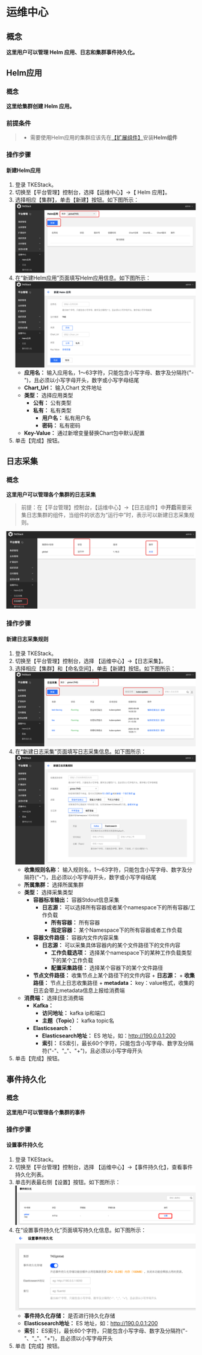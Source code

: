 # 运维中心
## 概念
**这里用户可以管理 Helm 应用、日志和集群事件持久化。**

## Helm应用
### 概念
**这里给集群创建 Helm 应用。**

### 前提条件

>- 需要使用Helm应用的集群应该先在[【扩展组件】](extender.md)安装**Helm组件**

### 操作步骤
#### 新建Helm应用
  1. 登录 TKEStack。
  2. 切换至【平台管理】控制台，选择【运维中心】->【 Helm 应用】。
  3. 选择相应【集群】，单击【新建】按钮。如下图所示：
      ![新建Helm按钮](../../../../images/新建Helm按钮.png)
  4. 在“新建Helm应用”页面填写Helm应用信息。如下图所示：
      ![新建Helm应用](../../../../images/新建Helm应用.png)
     + **应用名：** 输入应用名，1～63字符，只能包含小写字母、数字及分隔符("-")，且必须以小写字母开头，数字或小写字母结尾
     + **Chart_Url：** 输入Chart 文件地址
     + **类型：** 选择应用类型
       + **公有：** 公有类型
       + **私有：** 私有类型
         + **用户名：** 私有用户名
         + **密码：** 私有密码
     + **Key-Value：** 通过新增变量替换Chart包中默认配置
  5. 单击【完成】按钮。


## 日志采集
### 概念
**这里用户可以管理各个集群的日志采集**

> 前提：在【平台管理】控制台，【运维中心】->【日志组件】中**开启**需要采集日志集群的组件，当组件的状态为“运行中”时，表示可以新建日志采集规则。

![打开日志采集组件](../../../../images/打开日志采集组件.png)

### 操作步骤
#### 新建日志采集规则
  1. 登录 TKEStack。
  2. 切换至【平台管理】控制台，选择 【运维中心】->【日志采集】。
  3. 选择相应【集群】和【命名空间】，单击【新建】按钮。如下图所示：
      ![新建日志采集按钮](../../../../images/新建日志采集按钮.png)
  4. 在“新建日志采集”页面填写日志采集信息。如下图所示：
      ![新建日志采集](../../../../images/新建日志采集.png)
     + **收集规则名称：** 输入规则名，1～63字符，只能包含小写字母、数字及分隔符("-")，且必须以小写字母开头，数字或小写字母结尾
     + **所属集群：** 选择所属集群
     + **类型：** 选择采集类型
       + **容器标准输出：** 容器Stdout信息采集
         + **日志源：** 可以选择所有容器或者某个namespace下的所有容器/工作负载
           + **所有容器：** 所有容器
           + **指定容器：** 某个Namespace下的所有容器或者工作负载
       + **容器文件路径：** 容器内文件内容采集
         + **日志源：** 可以采集具体容器内的某个文件路径下的文件内容
           + **工作负载选项：** 选择某个namespace下的某种工作负载类型下的某个工作负载
           + **配置采集路径：** 选择某个容器下的某个文件路径
       + **节点文件路径：**  收集节点上某个路径下的文件内容
             + **日志源：** 
               + **收集路径：** 节点上日志收集路径
               + **metadata：** key：value格式，收集的日志会带上metadata信息上报给消费端
     + **消费端：** 选择日志消费端
       + **Kafka：** 
         + **访问地址：** kafka ip和端口
         + **主题（Topic）：** kafka topic名
       + **Elasticsearch：** 
         + **Elasticsearch地址：** ES 地址，如：http://190.0.0.1:200
         + **索引：** ES索引，最长60个字符，只能包含小写字母、数字及分隔符("-"、"_"、"+")，且必须以小写字母开头
  5. 单击【完成】按钮。

## 事件持久化
### 概念
**这里用户可以管理各个集群的事件**
### 操作步骤
#### 设置事件持久化
  1. 登录 TKEStack。
  2. 切换至【平台管理】控制台，选择 【运维中心】->【事件持久化】，查看事件持久化列表。
  3. 单击列表最右侧【设置】按钮。如下图所示：
      ![事件持久化设置](../../../../images/事件持久化设置.png)
  4. 在“设置事件持久化”页面填写持久化信息。如下图所示：
      ![设置事件持久化](../../../../images/设置事件持久化.png)
     + **事件持久化存储：** 是否进行持久化存储
     + **Elasticsearch地址：** ES 地址，如：http://190.0.0.1:200
     + **索引：** ES索引，最长60个字符，只能包含小写字母、数字及分隔符("-"、"_"、"+")，且必须以小写字母开头
  5. 单击【完成】按钮。

